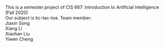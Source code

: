 This is a semester project of CIS 667: Introduction to Artificial Intelligence (Fall 2020)  
Our subject is tic-tac-toe.
Team member:  
Jiaxin Song            
Xiang Li            
Xiaohan Liu            
Yiwen Cheng           

